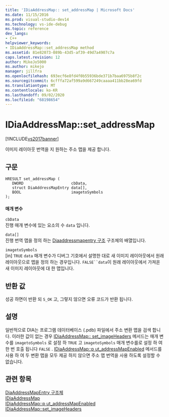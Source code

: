 ```yaml
---
title: 'IDiaAddressMap:: set_addressMap | Microsoft Docs'
ms.date: 11/15/2016
ms.prod: visual-studio-dev14
ms.technology: vs-ide-debug
ms.topic: reference
dev_langs:
- C++
helpviewer_keywords:
- IDiaAddressMap::set_addressMap method
ms.assetid: 81e82073-089b-43d5-af39-49d7a4907c7a
caps.latest.revision: 12
author: MikeJo5000
ms.author: mikejo
manager: jillfra
ms.openlocfilehash: 693ecf6e8fd4f0b55936bde371b7baa6975b8f2c
ms.sourcegitcommit: 6cfffa72af599a9d667249caaaa411bb28ea69fd
ms.translationtype: MT
ms.contentlocale: ko-KR
ms.lasthandoff: 09/02/2020
ms.locfileid: "68198654"
---
```

# <a name="idiaaddressmapset_addressmap"></a>IDiaAddressMap::set_addressMap
[!INCLUDE[vs2017banner](../../includes/vs2017banner.md)]

이미지 레이아웃 번역을 지 원하는 주소 맵을 제공 합니다.  
  
## <a name="syntax"></a>구문  
  
```cpp#  
HRESULT set_addressMap (   
   DWORD                     cbData,  
   struct DiaAddressMapEntry data[],  
   BOOL                      imagetoSymbols  
);  
```  
  
#### <a name="parameters"></a>매개 변수  
 `cbData`  
 진행 매개 변수에 있는 요소의 수 `data` 입니다.  
  
 `data[]`  
 진행 번역 맵을 정의 하는 [Diaaddressmapentry 구조](../../debugger/debug-interface-access/diaaddressmapentry.md) 구조체의 배열입니다.  
  
 `imagetoSymbols`  
 [in] `TRUE` `data` 매개 변수가 디버그 기호에서 설명한 대로 새 이미지 레이아웃에서 원래 레이아웃으로 맵을 정의 하는 경우입니다. `FALSE``data`이 원래 레이아웃에서 가져온 새 이미지 레이아웃에 대 한 맵입니다.  
  
## <a name="return-value"></a>반환 값  
 성공 하면이 반환 되 `S_OK` 고, 그렇지 않으면 오류 코드가 반환 됩니다.  
  
## <a name="remarks"></a>설명  
 일반적으로 DIA는 프로그램 데이터베이스 (.pdb) 파일에서 주소 변환 맵을 검색 합니다. 이러한 값이 없는 경우 [IDiaAddressMap:: set_imageHeaders](../../debugger/debug-interface-access/idiaaddressmap-set-imageheaders.md) 메서드는 매개 변수를 `imagetoSymbols` 로 설정 하 `TRUE` 고 `imagetoSymbols` 매개 변수를로 설정 하 여 한 번 호출 됩니다 `FALSE` . [IDiaAddressMap::p ut_addressMapEnabled](../../debugger/debug-interface-access/idiaaddressmap-put-addressmapenabled.md) 메서드를 사용 하 여 두 변환 맵을 모두 제공 하지 않으면 주소 맵 번역을 사용 하도록 설정할 수 없습니다.  
  
## <a name="see-also"></a>관련 항목  
 [DiaAddressMapEntry 구조체](../../debugger/debug-interface-access/diaaddressmapentry.md)   
 [IDiaAddressMap](../../debugger/debug-interface-access/idiaaddressmap.md)   
 [IDiaAddressMap::p ut_addressMapEnabled](../../debugger/debug-interface-access/idiaaddressmap-put-addressmapenabled.md)   
 [IDiaAddressMap::set_imageHeaders](../../debugger/debug-interface-access/idiaaddressmap-set-imageheaders.md)
